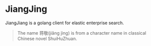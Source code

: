 # JiangJing
JiangJiang is a golang client for elastic enterprise search.
> The name 蒋敬(jiǎng jìng) is from a character name in classical Chinese novel ShuiHuZhuan.
